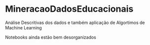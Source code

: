 # MineracaoDadosEducacionais
Análise Descritivas dos dados e também aplicação de Algortimos de Machine Learning

Notebooks ainda estão bem desorganizados
